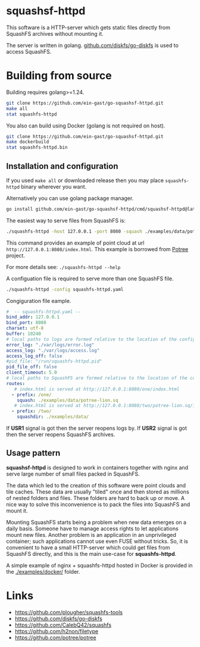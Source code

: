 # squashsf-httpd

This software is a HTTP-server which gets static files directly from SquashFS archives without mounting it.

The server is written in golang. [github.com/diskfs/go-diskfs](https://github.com/diskfs/go-diskfs) is used to access SquashFS.

# Building from source

Building requires golang>=1.24.
```bash
git clone https://github.com/ein-gast/go-squashsf-httpd.git
make all
stat squashfs-httpd
```

You also can build using Docker (golang is not required on host).
```bash
git clone https://github.com/ein-gast/go-squashsf-httpd.git
make dockerbuild
stat squashfs-httpd.bin
```

## Installation and configuration

If you used `make all` or downloaded release then you may place `squashfs-httpd` binary wherever you want.

Alternatively you can use golang package manager.
```bash
go install github.com/ein-gast/go-squashsf-httpd/cmd/squashsf-httpd@latest
```

The easiest way to serve files from SquashFS is:
```bash
./squashfs-httpd -host 127.0.0.1 -port 8080 -squash ./examples/data/potree-lion.sq
```

This command provides an example of point cloud at url `http://127.0.0.1:8080/index.html`. This example is borrowed from [Potree](https://github.com/potree/potree) project.

For more details see: `./squashfs-httpd --help`

A configuation file is required to serve more than one SquashFS file.
```bash
./squashfs-httpd -config squashfs-httpd.yaml
```

Congiguration file eample.
```yaml
#  -- squashfs-httpd.yaml --
bind_addr: 127.0.0.1
bind_port: 8080
charset: utf-8
buffer: 10240
# local paths to logs are formed relative to the location of the configuration file
error_log: "./var/logs/error.log"
access_log: "./var/logs/access.log"
access_log_off: false
#pid_file: "/run/squashfs-httpd.pid"
pid_file_off: false
client_timeout: 5.0
# local paths to SquashFS are formed relative to the location of the configuration file
routes:
   # index.html is served at http://127.0.0.1:8080/one/index.html
  - prefix: /one/
    squash: ./examples/data/potree-lion.sq
   # index.html is served at http://127.0.0.1:8080/two/potree-lion.sq/index.html
  - prefix: /two/
    squashdir: ./examples/data/
```

If **USR1** signal is got then the server reopens logs by. If **USR2** signal is got then the server reopens SquashFS archives.

## Usage pattern

**squashsf-httpd** is designed to work in containers together with nginx and serve large number of small files packed in SquashFS.

The data which led to the creation of this software were point clouds and tile caches. These data are usually "tiled" once and then stored as millions of nested folders and files. These folders are hard to back up or move. A nice way to solve this inconvenience is to pack the files into SquashFS and mount it.

Mounting SquashFS starts being a problem when new data emerges on a daily basis. Someone have to manage access rights to let applications mount new files. Another problem is an application in an unprivileged container; such applications cannot use even FUSE without tricks. So, it is convenient to have a small HTTP-server which could get files from SquashFS directly, and this is the main use-case for **squashfs-httpd**.

A simple example of nginx + squashfs-httpd hosted in Docker is provided in the [./examples/docker/](./examples/docker/) folder.

# Links
- https://github.com/plougher/squashfs-tools
- https://github.com/diskfs/go-diskfs
- https://github.com/CalebQ42/squashfs
- https://github.com/h2non/filetype
- https://github.com/potree/potree

